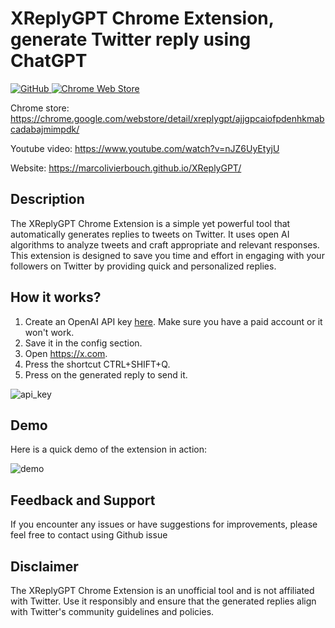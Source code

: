 

<p align='center'>
    <h1>XReplyGPT Chrome Extension, generate Twitter reply using ChatGPT</h1>
    <a href="https://github.com/marcolivierbouch/XReplyGPT/blob/main/LICENSE.txt">
        <img alt="GitHub"
        src="https://img.shields.io/github/license/marcolivierbouch/XReplyGPT">
    </a>
    <a href="https://chrome.google.com/webstore/detail/xreplygpt/ajjgpcaiofpdenhkmabcadabajmimpdk">
      <img alt="Chrome Web Store"
      src="https://img.shields.io/chrome-web-store/v/ajjgpcaiofpdenhkmabcadabajmimpdk">
    </a>
</p>

Chrome store: https://chrome.google.com/webstore/detail/xreplygpt/ajjgpcaiofpdenhkmabcadabajmimpdk/

Youtube video: https://www.youtube.com/watch?v=nJZ6UyEtyjU

Website: https://marcolivierbouch.github.io/XReplyGPT/

## Description

The XReplyGPT Chrome Extension is a simple yet powerful tool that automatically generates replies to tweets on Twitter. It uses open AI algorithms to analyze tweets and craft appropriate and relevant responses. This extension is designed to save you time and effort in engaging with your followers on Twitter by providing quick and personalized replies.


## How it works?
1. Create an OpenAI API key [here](https://platform.openai.com/account/api-keys). Make sure you have a paid account or it won't work.
2. Save it in the config section.
3. Open https://x.com.
4. Press the shortcut CTRL+SHIFT+Q.
5. Press on the generated reply to send it.

![api_key](./chrome_img/generate_api_key.gif)

## Demo
Here is a quick demo of the extension in action:

![demo](./chrome_img/demo.gif)


## Feedback and Support

If you encounter any issues or have suggestions for improvements, please feel free to contact using Github issue


## Disclaimer

The XReplyGPT Chrome Extension is an unofficial tool and is not affiliated with Twitter. Use it responsibly and ensure that the generated replies align with Twitter's community guidelines and policies.

